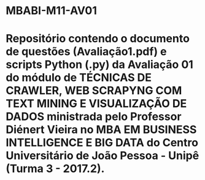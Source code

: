 # MBABI-M11-AV01
# Repositório contendo o documento de questões (Avaliação1.pdf) e scripts Python (.py) da Avaliação 01 do módulo de TÉCNICAS DE CRAWLER, WEB SCRAPYNG COM TEXT MINING E VISUALIZAÇÃO DE DADOS ministrada pelo Professor Diénert Vieira no MBA EM BUSINESS INTELLIGENCE E BIG DATA do Centro Universitário de João Pessoa - Unipê (Turma 3 - 2017.2).
